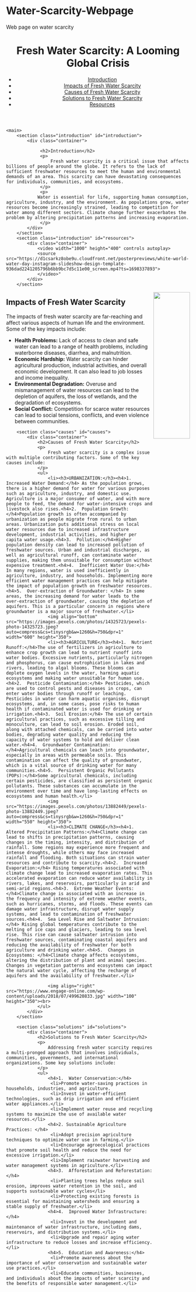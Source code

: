 # Water-Scarcity-Webpage
Web page on water scarcity
<!DOCTYPE html>
<html lang="en">
<head>
    <meta charset="UTF-8">
    <meta name="viewport" content="width=device-width, initial-scale=1.0">
    <title>Fresh Water Scarcity: A Looming Global Crisis</title>
    <link rel="stylesheet" href="land.css">
</head>
<body>
    <header>
        <div class="container">
            <h1>Fresh Water Scarcity: A Looming Global Crisis</h1>
            <nav>
                <ul>
                    <li><a href="#introduction">Introduction</a></li>
                    <li><a href="#impacts">Impacts of Fresh Water Scarcity</a></li>
                    <li><a href="#causes">Causes of Fresh Water Scarcity</a></li>
                    <li><a href="#solutions">Solutions to Fresh Water Scarcity</a></li>
                    <li><a href="#resources">Resources</a></li>
                </ul>
            </nav>
        </div>
    </header>

    <main>
        <section class="introduction" id="introduction">
            <div class="container">
                
                 <h2>Introduction</h2>
                 <p>
                     Fresh water scarcity is a critical issue that affects billions of people around the globe. It refers to the lack of sufficient freshwater resources to meet the human and environmental demands of an area. This scarcity can have devastating consequences for individuals, communities, and ecosystems.
                 </p>
                 <p>
                Water is essential for life, supporting human consumption, agriculture, industry, and the environment. As populations grow, water resources become increasingly strained, leading to competition for water among different sectors. Climate change further exacerbates the problem by altering precipitation patterns and increasing evaporation.
                 </p>
            </div>
        </section>
        <section class="introduction" id="resources">
            <div class="container">
                <video width="1000" height="400" controls autoplay>
                <source src="https://d1csarkz8obe9u.cloudfront.net/posterpreviews/white-world-water-day-instagram-slideshow-design-template-936dad2241205796b6bb9bc7d5c11e00_screen.mp4?ts=1698337893">
                </video>"
            </div>
        </section>
 <img align ="right" src="https://images.pexels.com/photos/2480807/pexels-photo-2480807.jpeg?auto=compress&cs=tinysrgb&w=1260&h=750&dpr=1" width="100" height="400">
        <section class="impacts" id="impacts">
            <div class="container">
                <h2>Impacts of Fresh Water Scarcity</h2>
                <p>
                    The impacts of fresh water scarcity are far-reaching and affect various aspects of human life and the environment. Some of the key impacts include:
                </p>
                <ul>
                    <li><strong>Health Problems:</strong> Lack of access to clean and safe water can lead to a range of health problems, including waterborne diseases, diarrhea, and malnutrition.</li>
                    <li><strong>Economic Hardship:</strong> Water scarcity can hinder agricultural production, industrial activities, and overall economic development. It can also lead to job losses and income inequality.</li>
                    <li><strong>Environmental Degradation:</strong> Overuse and mismanagement of water resources can lead to the depletion of aquifers, the loss of wetlands, and the degradation of ecosystems.</li>
                    <li><strong>Social Conflict:</strong> Competition for scarce water resources can lead to social tensions, conflicts, and even violence between communities.</li>
                </ul>
            </div>
        </section>

        <section class="causes" id="causes">
            <div class="container">
                <h2>Causes of Fresh Water Scarcity</h2>
                <p>
                    Fresh water scarcity is a complex issue with multiple contributing factors. Some of the key causes include:
                </p>
                <ul>
                    <li><h3>URBANIZATION:</h3><h4>1.  Increased Water Demand:</h4> As the population grows, there is a higher demand for water for various purposes such as agriculture, industry, and domestic use. Agriculture is a major consumer of water, and with more people to feed, the demand for water-intensive crops and livestock also rises.<h4>2.  Population Growth:</h4>Population growth is often accompanied by urbanization as people migrate from rural to urban areas. Urbanization puts additional stress on local water resources due to increased infrastructure development, industrial activities, and higher per capita water usage.<h4>3.  Pollution:</h4>Higher population density can lead to increased pollution of freshwater sources. Urban and industrial discharges, as well as agricultural runoff, can contaminate water supplies, making them unsuitable for consumption without expensive treatment.<h4>4.  Inefficient Water Use:</h4> In many regions, water is used inefficiently in agriculture, industry, and households. Implementing more efficient water management practices can help mitigate the impact of population growth on freshwater resources.<h4>5.  Over-extraction of Groundwater: </h4> In some areas, the increasing demand for water leads to the over-extraction of groundwater, causing the depletion of aquifers. This is a particular concern in regions where groundwater is a major source of freshwater.</li>
                    <img align="bottom" src="https://images.pexels.com/photos/14325723/pexels-photo-14325723.jpeg?auto=compress&cs=tinysrgb&w=1260&h=750&dpr=1" width="600" height="350">
                    <li><h3>AGRICULTURE</h3><h4>1.  Nutrient Runoff:</h4>The use of fertilizers in agriculture to enhance crop growth can lead to nutrient runoff into water bodies. Excessive nutrients, particularly nitrogen and phosphorus, can cause eutrophication in lakes and rivers, leading to algal blooms. These blooms can deplete oxygen levels in the water, harming aquatic ecosystems and making water unsuitable for human use.  <h4>2.  Pesticide Contamination:</h4> Pesticides, which are used to control pests and diseases in crops, can enter water bodies through runoff or leaching. Pesticides in water can harm aquatic organisms, disrupt ecosystems, and, in some cases, pose risks to human health if contaminated water is used for drinking or irrigation.<h4>3.  Soil Erosion:</h4> The use of certain agricultural practices, such as excessive tilling and monoculture, can lead to soil erosion. Eroded soil, along with attached chemicals, can be carried into water bodies, degrading water quality and reducing the capacity of water systems to hold and deliver clean water.<h4>4.  Groundwater Contamination:</h4>Agricultural chemicals can leach into groundwater, especially in areas with permeable soils. This contamination can affect the quality of groundwater, which is a vital source of drinking water for many communities.<h4>5.  Persistent Organic Pollutants (POPs):</h4>Some agricultural chemicals, including certain pesticides, are classified as persistent organic pollutants. These substances can accumulate in the environment over time and have long-lasting effects on ecosystems and human health.</li>
                    <img src="https://images.pexels.com/photos/13882449/pexels-photo-13882449.jpeg?auto=compress&cs=tinysrgb&w=1260&h=750&dpr=1" width="550" height="350">
                    <li><h3>CLIMATE CHANGE</h3><h4>1.  Altered Precipitation Patterns:</h4>Climate change can lead to shifts in precipitation patterns, causing changes in the timing, intensity, and distribution of rainfall. Some regions may experience more frequent and intense droughts, while others may face increased rainfall and flooding. Both situations can strain water resources and contribute to scarcity.<h4>2.  Increased Evaporation:</h4> Rising temperatures associated with climate change lead to increased evaporation rates. This accelerated evaporation can reduce water availability in rivers, lakes, and reservoirs, particularly in arid and semi-arid regions.<h4>3.  Extreme Weather Events:</h4>Climate change is associated with an increase in the frequency and intensity of extreme weather events, such as hurricanes, storms, and floods. These events can damage water infrastructure, disrupt water supply systems, and lead to contamination of freshwater sources.<h4>4.  Sea Level Rise and Saltwater Intrusion:</h4> Rising global temperatures contribute to the melting of ice caps and glaciers, leading to sea level rise. This rise can cause saltwater intrusion into freshwater sources, contaminating coastal aquifers and reducing the availability of freshwater for both agriculture and drinking water.<h4>5.  Changes in Ecosystems: </h4>Climate change affects ecosystems, altering the distribution of plant and animal species. Changes in vegetation patterns and ecosystems can impact the natural water cycle, affecting the recharge of aquifers and the availability of freshwater.</li>
            
                    <img align="right" src="https://www.engage-online.com/wp-content/uploads/2018/07/499620833.jpg" width="100" height="350"><br>
                </ul>
            </div>
        </section>

        <section class="solutions" id="solutions">
            <div class="container">
                <h2>Solutions to Fresh Water Scarcity</h2>
                <p>
                    Addressing fresh water scarcity requires a multi-pronged approach that involves individuals, communities, governments, and international organizations. Some key solutions include:
                </p>
                <ul>
                    <h4>1.  Water Conservation:</h4>
                     <li>Promote water-saving practices in households, industries, and agriculture.
                     <li>Invest in water-efficient technologies, such as drip irrigation and efficient water appliances.</li>
                     <li>Implement water reuse and recycling systems to maximize the use of available water resources.</li>
                    <h4>2. Sustainable Agriculture Practices: </h4>
                     <li>Adopt precision agriculture techniques to optimize water use in farming.</li>
                     <li>Encourage agroecological practices that promote soil health and reduce the need for excessive irrigation.</li>
                     <li>Implement rainwater harvesting and water management systems in agriculture.</li>
                    <h4>3.  Afforestation and Reforestation:</h4>
                     <li>Planting trees helps reduce soil erosion, improves water retention in the soil, and supports sustainable water cycles</li>
                     <li>Protecting existing forests is essential for maintaining watersheds and ensuring a stable supply of freshwater.</li>
                    <h4>4.  Improved Water Infrastructure:</h4>
                     <li>Invest in the development and maintenance of water infrastructure, including dams, reservoirs, and distribution systems.</li>
                     <li>Upgrade and repair aging water infrastructure to reduce losses and increase efficiency.</li>
                    <h4>5.  Education and Awareness:</h4>
                     <li>Promote awareness about the importance of water conservation and sustainable water use practices.</li>
                     <li>Educate communities, businesses, and individuals about the impacts of water scarcity and the benefits of responsible water management.</li>
                    
 </body>
    

